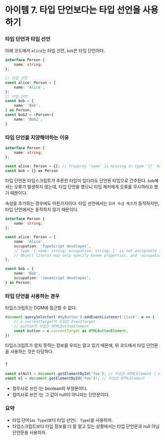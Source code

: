 # 아이템 7. 타입 단언보다는 타입 선언을 사용하기

### 타입 단언과 타입 선언

아래 코드에서 `alice`는 타입 선언, `bob`은 타입 단언이다.

```typescript
interface Person {
    name: string;
};

// 타입 선언
const alice: Person = {
    name: 'Alice',
};
// 타입 단언
const bob = {
    name: 'Bob',
} as Person;
const bob2 = <Person>{
    name: 'Bob2',
}
```

### 타입 단언을 지양해야하는 이유

```typescript
interface Person {
    name: string;
};

const alice: Person = {}; // Property 'name' is missing in type '{}' but required in type 'Person'.ts(2741)
const bob = {} as Person
```

타입 단언은 타입스크립트가 추론한 타입이 있더라도 단언된 타입으로 간주된다. `bob`에서는 오류가 발생하지 않는데, 타입 단언을 했으니 타입 체커에게 오류를 무시하라고 했기 떄문이다.

속성을 추가하는 경우에도 마찬가지이다. 타입 선언에서는 `잉여 속성 체크`가 동작하지만, 타입 단언에서는 동작하지 않기 때문이다.

```typescript
interface Person {
    name: string;
};

const alice: Person = {
    name: 'Alice',
    occupation: 'TypeScript developer',
    // Type '{ name: string; occupation: string; }' is not assignable to type 'Person'. 
    // Object literal may only specify known properties, and 'occupation' does not exist in type 'Person'.ts(2322)
};

const bob = {
    name: 'Bob',
    occupation: 'Javascript developer',
} as Person;
```

### 타입 단언을 사용하는 경우

타입스크립트는 DOM에 접근할 수 없다.

```typescript
document.querySelector('#myButton').addEventListener('click', e => {
    // e.currentTarget의 타입은 EventTarget
    // button의 타입은 HTMLButtonElement
    const button = e.currentTarget as HTMLButtonElement;
})
```

타입스크립트가 알지 못하는 정보를 우리는 알고 있기 때문에, 위 코드에서 타입 단언문을 사용하는 것은 타당하다.

### `!`

```typescript
const elNull = document.getElementById('foo'); // 타입은 HTMLElement | null
const el = document.getElementById('foo')!; // 타입은 HTMLElement
```

- 접두사로 쓰인 !는 boolean의 부정문이다.
- 접미사로 쓰인 !는 그 값이 null이 아니라는 단언문이다.

### 요약

- 타입 단어(`as Type`)보다 타입 선언(`: Type`)을 사용하자.
- 타입스크립트보다 타입 정보를 더 잘 알고 있는 상황에서는 타입 단언문과 null 아님 단언문을 사용하자.